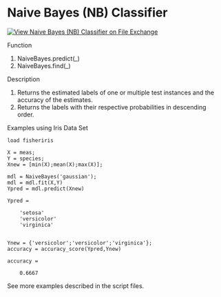 # Naive Bayes (NB) Classifier

[![View Naive Bayes (NB) Classifier on File Exchange](https://www.mathworks.com/matlabcentral/images/matlab-file-exchange.svg)](https://www.mathworks.com/matlabcentral/fileexchange/76355-naive-bayes-nb-classifier)

Function 
1. NaiveBayes.predict(_)
2. NaiveBayes.find(_)

Description 
1. Returns the estimated labels of one or multiple test instances and the accuracy of the estimates.
2. Returns the labels with their respective probabilities in descending order.

Examples using Iris Data Set

    load fisheriris

    X = meas;
    Y = species;
    Xnew = [min(X);mean(X);max(X)];

    mdl = NaiveBayes('gaussian');
    mdl = mdl.fit(X,Y)
    Ypred = mdl.predict(Xnew)
    
    Ypred =
    
        'setosa'
        'versicolor'
        'virginica'
        
        
    Ynew = {'versicolor';'versicolor';'virginica'};
    accuracy = accuracy_score(Ypred,Ynew)
    
    accuracy =
    
        0.6667

See more examples described in the script files.
